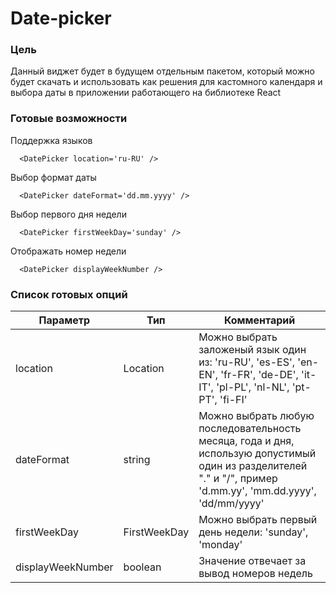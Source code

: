 # Date-picker

### Цель
Данный виджет будет в будущем отдельным пакетом, который можно будет скачать и использовать как решения для кастомного календаря и выбора даты в приложении работающего на библиотеке React

### Готовые возможности
Поддержка языков
```tsx
  <DatePicker location='ru-RU' />
```
Выбор формат даты
```tsx
  <DatePicker dateFormat='dd.mm.yyyy' />
```
Выбор первого дня недели
```tsx
  <DatePicker firstWeekDay='sunday' />
```
Отображать номер недели
```tsx
  <DatePicker displayWeekNumber />
```

### Список готовых опций
| Параметр      | Тип       | Комментарий           |
|---------------|-----------|-----------------------|
| location      | Location   | Можно выбрать заложеный язык один из: 'ru-RU', 'es-ES', 'en-EN', 'fr-FR', 'de-DE', 'it-IT', 'pl-PL', 'nl-NL', 'pt-PT', 'fi-FI' |
| dateFormat    | string   | Можно выбрать любую последовательность месяца, года и дня, использую допустимый один из разделителей "." и "/", пример 'd.mm.yy', 'mm.dd.yyyy', 'dd/mm/yyyy'
| firstWeekDay  | FirstWeekDay   | Можно выбрать первый день недели: 'sunday', 'monday'|
| displayWeekNumber  | boolean   | Значение отвечает за вывод номеров недель |